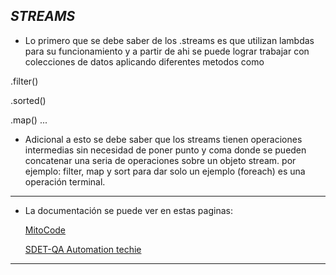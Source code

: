 ## _STREAMS_

- Lo primero que se debe saber de los .streams es que utilizan lambdas para su funcionamiento y a partir de ahi se puede lograr trabajar con colecciones de datos aplicando diferentes metodos como

.filter()

.sorted()

.map() ...

- Adicional a esto se debe saber que los streams tienen operaciones intermedias sin necesidad de poner punto y coma donde se pueden concatenar una seria de operaciones sobre un objeto stream. por ejemplo: filter, map y sort para dar solo un ejemplo (foreach) es una operación terminal.

---

- La documentación se puede ver en estas paginas:

  [MitoCode](https://www.youtube.com/watch?v=U5oOdNG2XQY)

  [SDET-QA Automation techie](https://www.youtube.com/watch?v=33JrZGtKOEE&list=PLUDwpEzHYYLvTPVqVIt7tlBohABLo4gyg)

---
